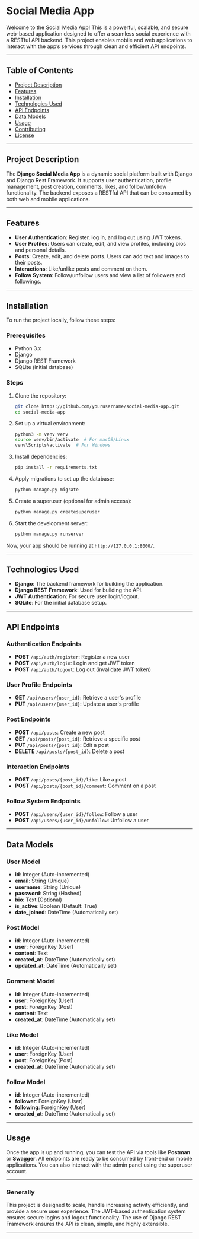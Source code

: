 # Social Media App

Welcome to the Social Media App! This is a powerful, scalable, and secure web-based application designed to offer a seamless social experience with a RESTful API backend. This project enables mobile and web applications to interact with the app’s services through clean and efficient API endpoints.

---

## Table of Contents

- [Project Description](#project-description)
- [Features](#features)
- [Installation](#installation)
- [Technologies Used](#technologies-used)
- [API Endpoints](#api-endpoints)
- [Data Models](#data-models)
- [Usage](#usage)
- [Contributing](#contributing)
- [License](#license)

---

## Project Description

The **Django Social Media App** is a dynamic social platform built with Django and Django Rest Framework. It supports user authentication, profile management, post creation, comments, likes, and follow/unfollow functionality. The backend exposes a RESTful API that can be consumed by both web and mobile applications.

---

## Features

- **User Authentication**: Register, log in, and log out using JWT tokens.
- **User Profiles**: Users can create, edit, and view profiles, including bios and personal details.
- **Posts**: Create, edit, and delete posts. Users can add text and images to their posts.
- **Interactions**: Like/unlike posts and comment on them.
- **Follow System**: Follow/unfollow users and view a list of followers and followings.

---

## Installation

To run the project locally, follow these steps:

### Prerequisites

- Python 3.x
- Django
- Django REST Framework
- SQLite (initial database)

### Steps

1. Clone the repository:
   ```bash
   git clone https://github.com/yourusername/social-media-app.git
   cd social-media-app
   ```

2. Set up a virtual environment:
   ```bash
   python3 -m venv venv
   source venv/bin/activate  # For macOS/Linux
   venv\Scripts\activate  # For Windows
   ```

3. Install dependencies:
   ```bash
   pip install -r requirements.txt
   ```

4. Apply migrations to set up the database:
   ```bash
   python manage.py migrate
   ```

5. Create a superuser (optional for admin access):
   ```bash
   python manage.py createsuperuser
   ```

6. Start the development server:
   ```bash
   python manage.py runserver
   ```

Now, your app should be running at `http://127.0.0.1:8000/`.

---

## Technologies Used

- **Django**: The backend framework for building the application.
- **Django REST Framework**: Used for building the API.
- **JWT Authentication**: For secure user login/logout.
- **SQLite**: For the initial database setup.

---

## API Endpoints

### Authentication Endpoints

- **POST** `/api/auth/register`: Register a new user
- **POST** `/api/auth/login`: Login and get JWT token
- **POST** `/api/auth/logout`: Log out (invalidate JWT token)

### User Profile Endpoints

- **GET** `/api/users/{user_id}`: Retrieve a user's profile
- **PUT** `/api/users/{user_id}`: Update a user's profile

### Post Endpoints

- **POST** `/api/posts`: Create a new post
- **GET** `/api/posts/{post_id}`: Retrieve a specific post
- **PUT** `/api/posts/{post_id}`: Edit a post
- **DELETE** `/api/posts/{post_id}`: Delete a post

### Interaction Endpoints

- **POST** `/api/posts/{post_id}/like`: Like a post
- **POST** `/api/posts/{post_id}/comment`: Comment on a post

### Follow System Endpoints

- **POST** `/api/users/{user_id}/follow`: Follow a user
- **POST** `/api/users/{user_id}/unfollow`: Unfollow a user

---

## Data Models

### User Model
- **id**: Integer (Auto-incremented)
- **email**: String (Unique)
- **username**: String (Unique)
- **password**: String (Hashed)
- **bio**: Text (Optional)
- **is_active**: Boolean (Default: True)
- **date_joined**: DateTime (Automatically set)

### Post Model
- **id**: Integer (Auto-incremented)
- **user**: ForeignKey (User)
- **content**: Text
- **created_at**: DateTime (Automatically set)
- **updated_at**: DateTime (Automatically set)

### Comment Model
- **id**: Integer (Auto-incremented)
- **user**: ForeignKey (User)
- **post**: ForeignKey (Post)
- **content**: Text
- **created_at**: DateTime (Automatically set)

### Like Model
- **id**: Integer (Auto-incremented)
- **user**: ForeignKey (User)
- **post**: ForeignKey (Post)
- **created_at**: DateTime (Automatically set)

### Follow Model
- **id**: Integer (Auto-incremented)
- **follower**: ForeignKey (User)
- **following**: ForeignKey (User)
- **created_at**: DateTime (Automatically set)

---

## Usage

Once the app is up and running, you can test the API via tools like **Postman** or **Swagger**. All endpoints are ready to be consumed by front-end or mobile applications. You can also interact with the admin panel using the superuser account.

---


### Generally

This project is designed to scale, handle increasing activity efficiently, and provide a secure user experience. The JWT-based authentication system ensures secure logins and logout functionality. The use of Django REST Framework ensures the API is clean, simple, and highly extensible.

---

